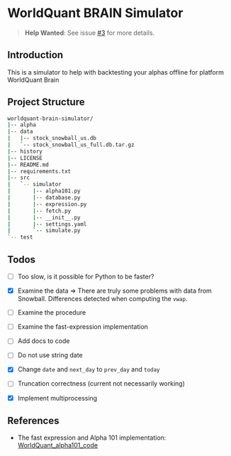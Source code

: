 # WorldQuant BRAIN Simulator

> **Help Wanted**: See issue [#3](https://github.com/efJerryYang/worldquant-brain-simulator/issues/3) for more details.
## Introduction

This is a simulator to help with backtesting your alphas offline for platform WorldQuant Brain

## Project Structure

```sh
worldquant-brain-simulator/
|-- alpha
|-- data
|   |-- stock_snowball_us.db
|   `-- stock_snowball_us_full.db.tar.gz
|-- history
|-- LICENSE
|-- README.md
|-- requirements.txt
|-- src
|   `-- simulator
|       |-- alpha101.py
|       |-- database.py
|       |-- expression.py
|       |-- fetch.py
|       |-- __init__.py
|       |-- settings.yaml
|       `-- simulate.py
`-- test
```

## Todos

- [ ] Too slow, is it possible for Python to be faster?

- [x] Examine the data => There are truly some problems with data from Snowball. Differences detected when computing the `vwap`.
- [ ] Examine the procedure
- [ ] Examine the fast-expression implementation

- [ ] Add docs to code
- [ ] Do not use string date
- [x] Change `date` and `next_day` to `prev_day` and `today`
- [ ] Truncation correctness (current not necessarily working)

- [x] Implement multiprocessing

## References

- The fast expression and Alpha 101 implementation: [WorldQuant_alpha101_code](https://github.com/yli188/WorldQuant_alpha101_code)
